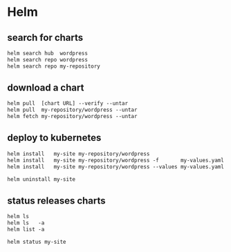 # Helm

## search for charts
```txt
helm search hub  wordpress
helm search repo wordpress
helm search repo my-repository
```


## download a chart
```txt
helm pull  [chart URL] --verify --untar
helm pull  my-repository/wordpress --untar
helm fetch my-repository/wordpress --untar
```


## deploy to kubernetes
```txt
helm install   my-site my-repository/wordpress
helm install   my-site my-repository/wordpress -f       my-values.yaml
helm install   my-site my-repository/wordpress --values my-values.yaml

helm uninstall my-site
```


## status releases charts
```txt
helm ls
helm ls   -a
helm list -a

helm status my-site
```
